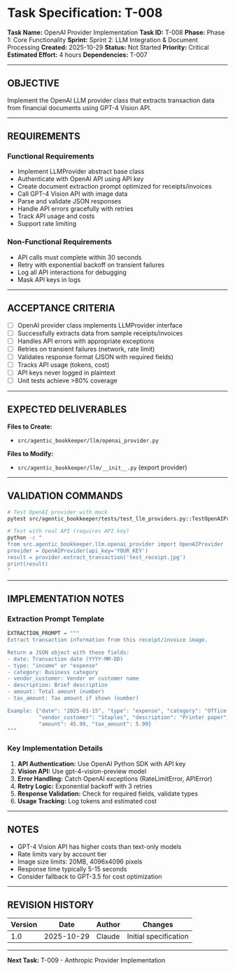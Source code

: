 # Task Specification: T-008

**Task Name:** OpenAI Provider Implementation
**Task ID:** T-008
**Phase:** Phase 1: Core Functionality
**Sprint:** Sprint 2: LLM Integration & Document Processing
**Created:** 2025-10-29
**Status:** Not Started
**Priority:** Critical
**Estimated Effort:** 4 hours
**Dependencies:** T-007

---

## OBJECTIVE

Implement the OpenAI LLM provider class that extracts transaction data from financial documents using GPT-4 Vision API.

---

## REQUIREMENTS

### Functional Requirements
- Implement LLMProvider abstract base class
- Authenticate with OpenAI API using API key
- Create document extraction prompt optimized for receipts/invoices
- Call GPT-4 Vision API with image data
- Parse and validate JSON responses
- Handle API errors gracefully with retries
- Track API usage and costs
- Support rate limiting

### Non-Functional Requirements
- API calls must complete within 30 seconds
- Retry with exponential backoff on transient failures
- Log all API interactions for debugging
- Mask API keys in logs

---

## ACCEPTANCE CRITERIA

- [ ] OpenAI provider class implements LLMProvider interface
- [ ] Successfully extracts data from sample receipts/invoices
- [ ] Handles API errors with appropriate exceptions
- [ ] Retries on transient failures (network, rate limit)
- [ ] Validates response format (JSON with required fields)
- [ ] Tracks API usage (tokens, cost)
- [ ] API keys never logged in plaintext
- [ ] Unit tests achieve >80% coverage

---

## EXPECTED DELIVERABLES

**Files to Create:**
- `src/agentic_bookkeeper/llm/openai_provider.py`

**Files to Modify:**
- `src/agentic_bookkeeper/llm/__init__.py` (export provider)

---

## VALIDATION COMMANDS

```bash
# Test OpenAI provider with mock
pytest src/agentic_bookkeeper/tests/test_llm_providers.py::TestOpenAIProvider -v

# Test with real API (requires API key)
python -c "
from src.agentic_bookkeeper.llm.openai_provider import OpenAIProvider
provider = OpenAIProvider(api_key='YOUR_KEY')
result = provider.extract_transaction('test_receipt.jpg')
print(result)
"
```

---

## IMPLEMENTATION NOTES

### Extraction Prompt Template

```python
EXTRACTION_PROMPT = """
Extract transaction information from this receipt/invoice image.

Return a JSON object with these fields:
- date: Transaction date (YYYY-MM-DD)
- type: "income" or "expense"
- category: Business category
- vendor_customer: Vendor or customer name
- description: Brief description
- amount: Total amount (number)
- tax_amount: Tax amount if shown (number)

Example: {"date": "2025-01-15", "type": "expense", "category": "Office Supplies",
          "vendor_customer": "Staples", "description": "Printer paper",
          "amount": 45.99, "tax_amount": 5.99}
"""
```

### Key Implementation Details

1. **API Authentication:** Use OpenAI Python SDK with API key
2. **Vision API:** Use gpt-4-vision-preview model
3. **Error Handling:** Catch OpenAI exceptions (RateLimitError, APIError)
4. **Retry Logic:** Exponential backoff with 3 retries
5. **Response Validation:** Check for required fields, validate types
6. **Usage Tracking:** Log tokens and estimated cost

---

## NOTES

- GPT-4 Vision API has higher costs than text-only models
- Rate limits vary by account tier
- Image size limits: 20MB, 4096x4096 pixels
- Response time typically 5-15 seconds
- Consider fallback to GPT-3.5 for cost optimization

---

## REVISION HISTORY

| Version | Date       | Author | Changes                    |
|---------|------------|--------|-----------------------------|
| 1.0     | 2025-10-29 | Claude | Initial specification       |

---

**Next Task:** T-009 - Anthropic Provider Implementation
